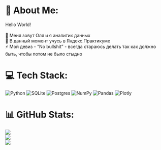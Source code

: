 # 💫 About Me:
Hello World!<br><br>🔭 Меня зовут Оля и я аналитик данных<br>🌱 В данный момент учусь в Яндекс.Практикуме<br>⚡ Мой девиз - “No bullshit” - всегда стараюсь делать так как должно быть, чтобы потом не было стыдно


# 💻 Tech Stack:
![Python](https://img.shields.io/badge/python-3670A0?style=for-the-badge&logo=python&logoColor=ffdd54) ![SQLite](https://img.shields.io/badge/sqlite-%2307405e.svg?style=for-the-badge&logo=sqlite&logoColor=white) ![Postgres](https://img.shields.io/badge/postgres-%23316192.svg?style=for-the-badge&logo=postgresql&logoColor=white) ![NumPy](https://img.shields.io/badge/numpy-%23013243.svg?style=for-the-badge&logo=numpy&logoColor=white) ![Pandas](https://img.shields.io/badge/pandas-%23150458.svg?style=for-the-badge&logo=pandas&logoColor=white) ![Plotly](https://img.shields.io/badge/Plotly-%233F4F75.svg?style=for-the-badge&logo=plotly&logoColor=white)
# 📊 GitHub Stats:
![](https://github-readme-stats.vercel.app/api?username=OFazlyeva&theme=tokyonight&hide_border=true&include_all_commits=false&count_private=false)<br/>
![](https://github-readme-streak-stats.herokuapp.com/?user=OFazlyeva&theme=tokyonight&hide_border=true)<br/>
![](https://github-readme-stats.vercel.app/api/top-langs/?username=OFazlyeva&theme=tokyonight&hide_border=true&include_all_commits=false&count_private=false&layout=compact)
